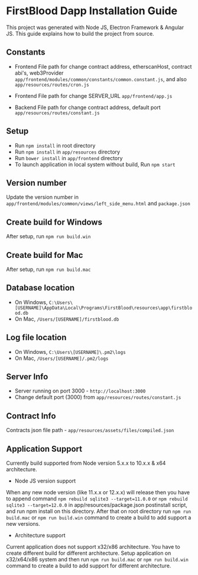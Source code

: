 # FirstBlood Dapp Installation Guide

This project was generated with Node JS, Electron Framework & Angular JS. This guide explains how to build the project from source.

## Constants

* Frontend File path for change contract address, etherscanHost, contract abi's, web3Provider
`app/frontend/modules/common/constants/common.constant.js`, and also `app/resources/routes/cron.js`

* Frontend File path for change SERVER_URL
`app/frontend/app.js`

* Backend File path for change contract address, default port
`app/resources/routes/constant.js`

## Setup

* Run `npm install` in root directory
* Run `npm install` in `app/resources` directory
* Run `bower install` in `app/frontend` directory
* To launch application in local system without build, Run `npm start`

## Version number

Update the version number in `app/frontend/modules/common/views/left_side_menu.html` and `package.json`

## Create build for Windows

After setup, run `npm run build.win`

## Create build for Mac

After setup, run `npm run build.mac`

## Database location

 * On Windows, `C:\Users\[USERNAME]\AppData\Local\Programs\FirstBlood\resources\app\firstblood.db`
 * On Mac, `/Users/[USERNAME]/firstblood.db`

## Log file location

 * On Windows, `C:\Users\[USERNAME]\.pm2\logs`
 * On Mac, `/Users/[USERNAME]/.pm2/logs`

## Server Info

* Server running on port 3000 - `http://localhost:3000`
* Change default port (3000) from `app/resources/routes/constant.js`

## Contract Info

Contracts json file path - `app/resources/assets/files/compiled.json`

## Application Support

Currently build supported from Node version 5.x.x to 10.x.x & x64 architecture.

* Node JS version support

When any new node version (like 11.x.x or 12.x.x) will release then you have to append command `npm rebuild sqlite3 --target=11.0.0` or `npm rebuild sqlite3 --target=12.0.0` in app/resources/package.json postinstall script, and run npm install on this directory. After that on root directory run `npm run build.mac` or `npm run build.win` command to create a build to add support a new versions.

* Architecture support

Current application does not support x32/x86 architecture. You have to create different build for different architecture. Setup application on x32/x64/x86 system and then run  `npm run build.mac` or `npm run build.win` command to create a build to add support for different architecture.
